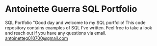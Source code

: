 # Antoinette Guerra SQL Portfolio
SQL Portfolio
"Good day and welcome to my SQL portfolio! This code repository contains 
examples of SQL I've written. Feel free to take a look and reach out if 
you have any questions via email. 
antoinetteg010700@gmail.com